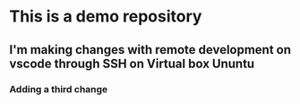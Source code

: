 # This is a demo repository

## I'm making changes with remote development on vscode through SSH on Virtual box Ununtu
### Adding a third change 








